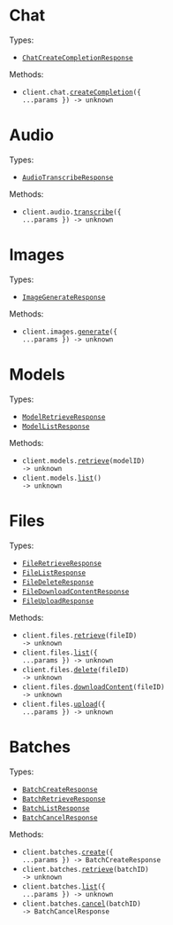# Chat

Types:

- <code><a href="./src/resources/chat.ts">ChatCreateCompletionResponse</a></code>

Methods:

- <code title="post /chat/completions">client.chat.<a href="./src/resources/chat.ts">createCompletion</a>({ ...params }) -> unknown</code>

# Audio

Types:

- <code><a href="./src/resources/audio.ts">AudioTranscribeResponse</a></code>

Methods:

- <code title="post /audio/transcriptions">client.audio.<a href="./src/resources/audio.ts">transcribe</a>({ ...params }) -> unknown</code>

# Images

Types:

- <code><a href="./src/resources/images.ts">ImageGenerateResponse</a></code>

Methods:

- <code title="post /images/generations">client.images.<a href="./src/resources/images.ts">generate</a>({ ...params }) -> unknown</code>

# Models

Types:

- <code><a href="./src/resources/models.ts">ModelRetrieveResponse</a></code>
- <code><a href="./src/resources/models.ts">ModelListResponse</a></code>

Methods:

- <code title="get /models/{model_id}">client.models.<a href="./src/resources/models.ts">retrieve</a>(modelID) -> unknown</code>
- <code title="get /models">client.models.<a href="./src/resources/models.ts">list</a>() -> unknown</code>

# Files

Types:

- <code><a href="./src/resources/files.ts">FileRetrieveResponse</a></code>
- <code><a href="./src/resources/files.ts">FileListResponse</a></code>
- <code><a href="./src/resources/files.ts">FileDeleteResponse</a></code>
- <code><a href="./src/resources/files.ts">FileDownloadContentResponse</a></code>
- <code><a href="./src/resources/files.ts">FileUploadResponse</a></code>

Methods:

- <code title="get /files/{file_id}">client.files.<a href="./src/resources/files.ts">retrieve</a>(fileID) -> unknown</code>
- <code title="get /files">client.files.<a href="./src/resources/files.ts">list</a>({ ...params }) -> unknown</code>
- <code title="delete /files/{file_id}">client.files.<a href="./src/resources/files.ts">delete</a>(fileID) -> unknown</code>
- <code title="get /files/{file_id}/content">client.files.<a href="./src/resources/files.ts">downloadContent</a>(fileID) -> unknown</code>
- <code title="post /files">client.files.<a href="./src/resources/files.ts">upload</a>({ ...params }) -> unknown</code>

# Batches

Types:

- <code><a href="./src/resources/batches.ts">BatchCreateResponse</a></code>
- <code><a href="./src/resources/batches.ts">BatchRetrieveResponse</a></code>
- <code><a href="./src/resources/batches.ts">BatchListResponse</a></code>
- <code><a href="./src/resources/batches.ts">BatchCancelResponse</a></code>

Methods:

- <code title="post /batches">client.batches.<a href="./src/resources/batches.ts">create</a>({ ...params }) -> BatchCreateResponse</code>
- <code title="get /batches/{batch_id}">client.batches.<a href="./src/resources/batches.ts">retrieve</a>(batchID) -> unknown</code>
- <code title="get /batches">client.batches.<a href="./src/resources/batches.ts">list</a>({ ...params }) -> unknown</code>
- <code title="post /batches/{batch_id}/cancel">client.batches.<a href="./src/resources/batches.ts">cancel</a>(batchID) -> BatchCancelResponse</code>
